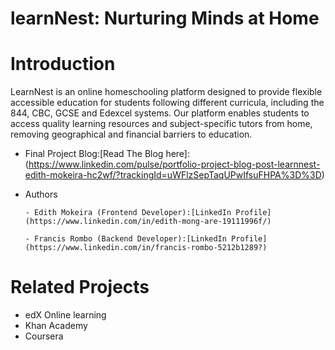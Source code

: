 # learnNest: Nurturing Minds at Home

# Introduction

LearnNest is an online homeschooling platform designed to provide flexible accessible education for students following different curricula, including the 844, CBC, GCSE and Edexcel systems.
Our platform enables students to access quality learning resources and subject-specific tutors from home, removing geographical and financial barriers to education.


- Final Project Blog:[Read The Blog here]:(https://www.linkedin.com/pulse/portfolio-project-blog-post-learnnest-edith-mokeira-hc2wf/?trackingId=uWFlzSepTaqUPwIfsuFHPA%3D%3D)
- Authors

      - Edith Mokeira (Frontend Developer):[LinkedIn Profile](https://www.linkedin.com/in/edith-mong-are-19111996f/)
 
      - Francis Rombo (Backend Developer):[LinkedIn Profile](https://www.linkedin.com/in/francis-rombo-5212b1289?)


# Related Projects
 - edX Online learning
 - Khan Academy
 - Coursera
